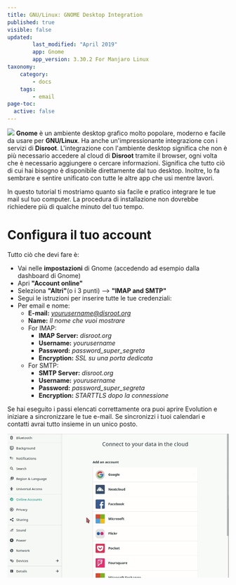 ```yaml
---
title: GNU/Linux: GNOME Desktop Integration
published: true
visible: false
updated:
        last_modified: "April 2019"
        app: Gnome
        app_version: 3.30.2 For Manjaro Linux
taxonomy:
    category:
        - docs
    tags:
        - email
page-toc:
  active: false
---
```


![](home/icons/gnome.png)
**Gnome** è un ambiente desktop grafico molto popolare, moderno e facile da usare per **GNU/Linux**. Ha anche un'impressionante integrazione con i servizi di **Disroot**.
L'integrazione con l'ambiente desktop significa che non è più necessario accedere al cloud di **Disroot** tramite il browser, ogni volta che è necessario aggiungere o cercare informazioni. Significa che tutto ciò di cui hai bisogno è disponibile direttamente dal tuo desktop. Inoltre, lo fa sembrare e sentire unificato con tutte le altre app che usi mentre lavori.

In questo tutorial ti mostriamo quanto sia facile e pratico integrare le tue mail sul tuo computer. La procedura di installazione non dovrebbe richiedere più di qualche minuto del tuo tempo.

# Configura il tuo account

Tutto ciò che devi fare è:
 - Vai nelle **impostazioni** di Gnome (accedendo ad esempio dalla dashboard di Gnome)
 - Apri **"Account online"**
 - Seleziona **"Altri"**(o i 3 punti) --> **"IMAP and SMTP"**
 - Segui le istruzioni per inserire tutte le tue credenziali:
  - Per email e nome:
      - **E-mail:** *yourusername@disroot.org*
      - **Name:** *Il nome che vuoi mostrare*
    - For IMAP:
      - **IMAP Server:** *disroot.org*
      - **Username:** *yourusername*
      - **Password:** *password_super_segreta*
      - **Encryption:** *SSL su una porta dedicata*
    - For SMTP:
      - **SMTP Server:** *disroot.org*
      - **Username:** *yourusername*
      - **Password:** *password_super_segreta*
      - **Encryption:** *STARTTLS dopo la connessione*

Se hai eseguito i passi elencati correttamente ora puoi aprire Evolution e iniziare a sincronizzare le tue e-mail. Se sincronizzi i tuoi calendari e contatti avrai tutto insieme in un unico posto.

![](en/gnome_online_accounts1.gif)
